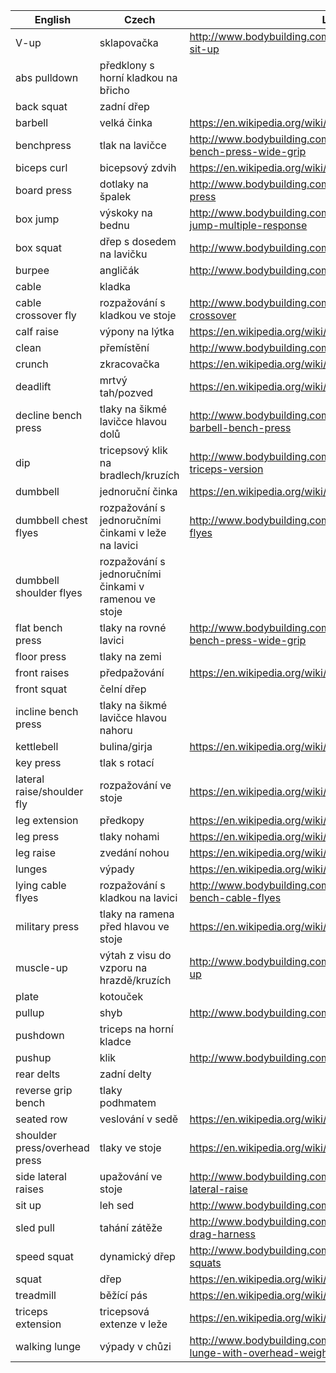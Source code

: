 | English | Czech | Link (Odkaz) |
| --- | --- | --- |
| V-up | sklapovačka | http://www.bodybuilding.com/exercises/detail/view/name/jackknife-sit-up |
| abs pulldown | předklony s horní kladkou na břicho |  |
| back squat | zadní dřep |  |
| barbell | velká činka | https://en.wikipedia.org/wiki/Barbell |
| benchpress | tlak na lavičce | http://www.bodybuilding.com/exercises/detail/view/name/barbell-bench-press-wide-grip |
| biceps curl | bicepsový zdvih | https://en.wikipedia.org/wiki/Biceps_curl |
| board press | dotlaky na špalek | http://www.bodybuilding.com/exercises/detail/view/name/board-press |
| box jump | výskoky na bednu | http://www.bodybuilding.com/exercises/detail/view/name/box-jump-multiple-response |
| box squat | dřep s dosedem na lavičku | http://www.bodybuilding.com/exercises/detail/view/name/box-squat |
| burpee | angličák | http://www.bodybuilding.com/exercises/detail/view/name/burpee |
| cable | kladka |  |
| cable crossover fly | rozpažování s kladkou ve stoje | http://www.bodybuilding.com/exercises/detail/view/name/cable-crossover |
| calf raise | výpony na lýtka | https://en.wikipedia.org/wiki/Calf_raises |
| clean | přemístění | http://www.bodybuilding.com/exercises/detail/view/name/clean |
| crunch | zkracovačka | https://en.wikipedia.org/wiki/Crunch_(exercise) |
| deadlift | mrtvý tah/pozved | https://en.wikipedia.org/wiki/Deadlift |
| decline bench press | tlaky na šikmé lavičce hlavou dolů | http://www.bodybuilding.com/exercises/detail/view/name/decline-barbell-bench-press |
| dip | tricepsový klik na bradlech/kruzích | http://www.bodybuilding.com/exercises/detail/view/name/dips-triceps-version |
| dumbbell | jednoruční činka | https://en.wikipedia.org/wiki/Dumbbell |
| dumbbell chest flyes | rozpažování s jednoručními činkami v leže na lavici | http://www.bodybuilding.com/exercises/detail/view/name/dumbbell-flyes |
| dumbbell shoulder flyes | rozpažování s jednoručními činkami v ramenou ve stoje |  |
| flat bench press | tlaky na rovné lavici | http://www.bodybuilding.com/exercises/detail/view/name/barbell-bench-press-wide-grip |
| floor press | tlaky na zemi |  |
| front raises | předpažování | https://en.wikipedia.org/wiki/Front_raise |
| front squat | čelní dřep |  |
| incline bench press | tlaky na šikmé lavičce hlavou nahoru |  |
| kettlebell | bulina/girja | https://en.wikipedia.org/wiki/Kettlebell |
| key press | tlak s rotací |  |
| lateral raise/shoulder fly | rozpažování ve stoje | https://en.wikipedia.org/wiki/Fly_(exercise)#Shoulder_fly |
| leg extension | předkopy | https://en.wikipedia.org/wiki/Leg_extension |
| leg press | tlaky nohami | https://en.wikipedia.org/wiki/Leg_press |
| leg raise | zvedání nohou | https://en.wikipedia.org/wiki/Leg_raise |
| lunges | výpady | https://en.wikipedia.org/wiki/Lunge_(exercise) |
| lying cable flyes | rozpažování s kladkou na lavici | http://www.bodybuilding.com/exercises/detail/view/name/flat-bench-cable-flyes |
| military press | tlaky na ramena před hlavou ve stoje | https://en.wikipedia.org/wiki/Military_press |
| muscle-up | výtah z visu do vzporu na hrazdě/kruzích | http://www.bodybuilding.com/exercises/detail/view/name/muscle-up |
| plate | kotouček |  |
| pullup | shyb | http://www.bodybuilding.com/exercises/detail/view/name/pullups |
| pushdown | triceps na horní kladce |  |
| pushup | klik | http://www.bodybuilding.com/exercises/detail/view/name/pushups |
| rear delts | zadní delty |  |
| reverse grip bench | tlaky podhmatem |  |
| seated row | veslování v sedě | https://en.wikipedia.org/wiki/Row_(weight-lifting) |
| shoulder press/overhead press | tlaky ve stoje | https://en.wikipedia.org/wiki/Overhead_press |
| side lateral raises | upažování ve stoje | http://www.bodybuilding.com/exercises/detail/view/name/side-lateral-raise |
| sit up | leh sed | http://www.bodybuilding.com/exercises/detail/view/name/sit-up |
| sled pull | tahání zátěže | http://www.bodybuilding.com/exercises/detail/view/name/sled-drag-harness |
| speed squat | dynamický dřep | http://www.bodybuilding.com/exercises/detail/view/name/speed-squats |
| squat | dřep | https://en.wikipedia.org/wiki/Squat_(exercise) |
| treadmill | běžící pás | https://en.wikipedia.org/wiki/Treadmill |
| triceps extension | tricepsová extenze v leže | https://en.wikipedia.org/wiki/Lying_triceps_extensions |
| walking lunge | výpady v chůzi | http://www.bodybuilding.com/exercises/detail/view/name/walking-lunge-with-overhead-weight |
